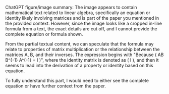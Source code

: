 ChatGPT figure/image summary: The image appears to contain mathematical text related to linear algebra, specifically an equation or identity likely involving matrices and is part of the paper you mentioned in the provided context. However, since the image looks like a cropped in-line formula from a text, the exact details are cut off, and I cannot provide the complete equation or formula shown.

From the partial textual content, we can speculate that the formula may relate to properties of matrix multiplication or the relationship between the matrices A, B, and their inverses. The expression begins with "Because \( AB B^{-1} A^{-1} = I \)", where the identity matrix is denoted as \( I \), and then it seems to lead into the derivation of a property or identity based on this equation.

To fully understand this part, I would need to either see the complete equation or have further context from the paper.